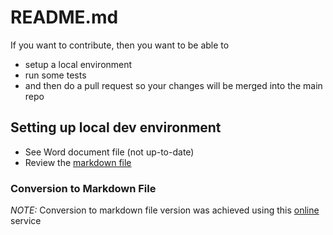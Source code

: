 # README.md

If you want to contribute, then you want to be able to

- setup a local environment
- run some tests
- and then do a pull request so your changes will be merged into the main repo

## Setting up local dev environment

- See Word document file (not up-to-date)
- Review the [markdown file](docs/Saythanks.io_localsetup_steps.md)

### Conversion to Markdown File

_NOTE:_ Conversion to markdown file version was achieved using this [online](https://products.aspose.app/words/conversion/word-to-md) service
